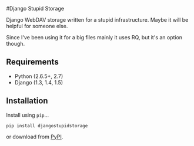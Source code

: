 #Django Stupid Storage

Django WebDAV storage written for a stupid infrastructure. Maybe it will be helpful for someone else.

Since I've been using it for a big files mainly it uses RQ, but it's an option though. 

## Requirements

* Python (2.6.5+, 2.7)
* Django (1.3, 1.4, 1.5)

## Installation
Install using `pip`...

    pip install djangostupidstorage
    
or download from [PyPI](https://pypi.python.org/pypi/djangostupidstorage).

